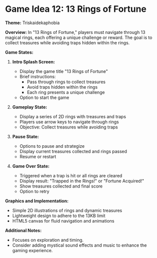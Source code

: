 # Game Idea 12: 13 Rings of Fortune

**Theme:** Triskaidekaphobia

**Overview:**
In "13 Rings of Fortune," players must navigate through 13 magical rings, each offering a unique challenge or reward. The goal is to collect treasures while avoiding traps hidden within the rings.

**Game States:**

1. **Intro Splash Screen:**
   - Display the game title "13 Rings of Fortune"
   - Brief instructions:
     - Pass through rings to collect treasures
     - Avoid traps hidden within the rings
     - Each ring presents a unique challenge
   - Option to start the game

2. **Gameplay State:**
   - Display a series of 2D rings with treasures and traps
   - Players use arrow keys to navigate through rings
   - Objective: Collect treasures while avoiding traps

3. **Pause State:**
   - Options to pause and strategize
   - Display current treasures collected and rings passed
   - Resume or restart

4. **Game Over State:**
   - Triggered when a trap is hit or all rings are cleared
   - Display result: "Trapped in the Rings!" or "Fortune Acquired!"
   - Show treasures collected and final score
   - Option to retry

**Graphics and Implementation:**
- Simple 2D illustrations of rings and dynamic treasures
- Lightweight design to adhere to the 13KB limit
- HTML5 canvas for fluid navigation and animations

**Additional Notes:**
- Focuses on exploration and timing.
- Consider adding mystical sound effects and music to enhance the gaming experience.
